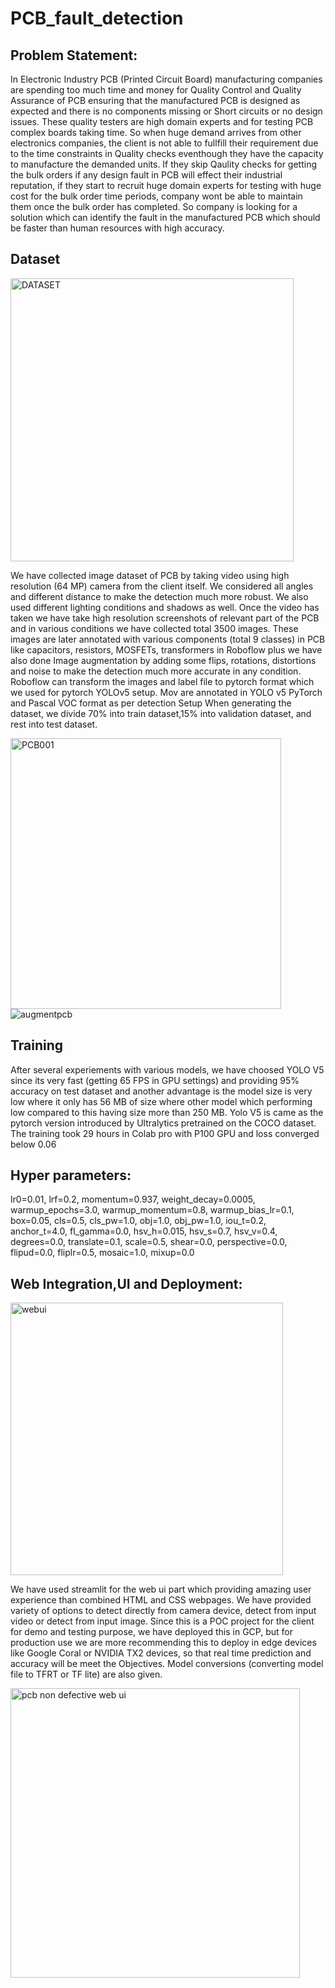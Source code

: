 # PCB_fault_detection




## Problem Statement:
In Electronic Industry PCB (Printed Circuit Board) manufacturing companies are spending too much time and money for Quality Control and Quality Assurance of PCB ensuring that the manufactured PCB is designed as expected and there is no components missing or Short circuits or no design issues. These quality testers are high domain experts and for testing PCB complex boards taking time. So when huge demand arrives from other electronics companies, the client is not able to fullfill their requirement due to the time constraints in Quality checks eventhough they have the capacity to manufacture the demanded units. If they skip Qaulity checks for getting the bulk orders if any design fault in PCB will effect their industrial reputation, if they start to recruit huge domain experts for testing with huge cost for the bulk order time periods, company wont be able to maintain them once the bulk order has completed. So company is looking for a solution which can identify the fault in the manufactured PCB which should be faster than human resources with high accuracy.

## Dataset

<img width="453" alt="DATASET" src="https://user-images.githubusercontent.com/53367536/132630091-d9dbf89c-60fe-4ce3-9b96-556f708806cc.PNG">

We have collected image dataset of PCB by taking video using high resolution (64 MP) camera from the client itself. We considered all angles and different distance to make the detection much more robust. We also used different lighting conditions and shadows as well. Once the video has taken we have take high resolution screenshots of relevant part of the PCB and in various conditions we have collected total 3500 images. These images are later annotated with various components (total 9 classes) in PCB like capacitors, resistors, MOSFETs, transformers in Roboflow plus we have also done Image augmentation by adding some flips, rotations, distortions and noise to make the detection much more accurate in any condition. Roboflow  can transform the images and label file to pytorch format which we used for pytorch YOLOv5 setup. Mov are annotated in YOLO v5 PyTorch and Pascal VOC format as per detection Setup When generating the dataset, we divide 70% into train dataset,15% into validation dataset, and rest into test dataset.

<img width="433" alt="PCB001" src="https://user-images.githubusercontent.com/53367536/132630795-32f77b21-c198-47d1-99d9-f4083ab6f624.PNG"> ![augmentpcb](https://user-images.githubusercontent.com/53367536/132630375-212f74b4-243f-48b2-9c2e-90cc637ed75f.png)

## Training

After several experiements with various models, we have choosed YOLO V5 since its very fast (getting 65 FPS in GPU settings) and providing 95% accuracy on test dataset and another advantage is the model size is very low where it only has 56 MB of size where other model which performing low compared to this having size more than 250 MB. Yolo V5 is came as the pytorch version introduced by Ultralytics pretrained on the COCO dataset. The training took 29 hours in Colab pro with P100 GPU and loss converged below 0.06

## Hyper parameters:
lr0=0.01, lrf=0.2, momentum=0.937, weight_decay=0.0005, warmup_epochs=3.0, warmup_momentum=0.8, warmup_bias_lr=0.1, box=0.05, cls=0.5, cls_pw=1.0, obj=1.0, obj_pw=1.0, iou_t=0.2, anchor_t=4.0, fl_gamma=0.0, hsv_h=0.015, hsv_s=0.7, hsv_v=0.4, degrees=0.0, translate=0.1, scale=0.5, shear=0.0, perspective=0.0, flipud=0.0, fliplr=0.5, mosaic=1.0, mixup=0.0

## Web Integration,UI and Deployment:

<img width="436" alt="webui" src="https://user-images.githubusercontent.com/53367536/132629814-7f6cba29-9f26-4273-ad6f-b6e6fb926a80.PNG">

We have used streamlit for the web ui part which providing amazing user experience than combined HTML and CSS webpages. We have provided variety of options to detect directly from camera device, detect from input video or detect from input image. Since this is a POC project for the client for demo and testing purpose, we have deployed this in GCP, but for production use we are more recommending this to deploy in edge devices like Google Coral or NVIDIA TX2 devices, so that real time prediction and accuracy will be meet the Objectives. Model conversions (converting model file to TFRT or TF lite) are also given.


<img width="463" alt="pcb non defective web ui" src="https://user-images.githubusercontent.com/53367536/132629913-542cdecb-9fc9-41c1-a150-7b856b3e1d71.PNG">


